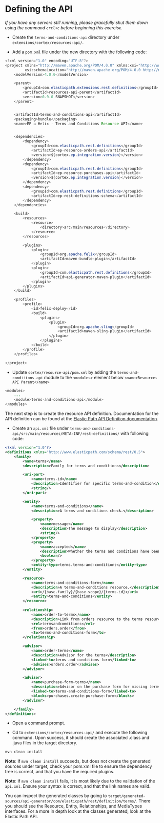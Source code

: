 # Defining the API 

_If you have any servers still running, please gracefully shut them down using the command `crtl+c` before beginning this exercise._

* Create the `terms-and-conditions-api` directory under `extensions/cortex/resources-api/`.

* Add a `pom.xml` file under the new directory with the  following code:

```java
<?xml version="1.0" encoding="UTF-8"?>
<project xmlns="http://maven.apache.org/POM/4.0.0" xmlns:xsi="http://www.w3.org/2001/XMLSchema-instance"
		 xsi:schemaLocation="http://maven.apache.org/POM/4.0.0 http://maven.apache.org/xsd/maven-4.0.0.xsd">
	<modelVersion>4.0.0</modelVersion>

	<parent>
		<groupId>com.elasticpath.extensions.rest.definitions</groupId>
		<artifactId>resources-api-parent</artifactId>
		<version>0.0.0-SNAPSHOT</version>
	</parent>


	<artifactId>terms-and-conditions-api</artifactId>
	<packaging>bundle</packaging>
	<name>EP ∷ Helix - Terms and Conditions Resource API</name>


	<dependencies>
		<dependency>
			<groupId>com.elasticpath.rest.definitions</groupId>
			<artifactId>ep-resource-orders-api</artifactId>
			<version>${cortex.ep.integration.version}</version>
		</dependency>
		<dependency>
			<groupId>com.elasticpath.rest.definitions</groupId>
			<artifactId>ep-resource-purchases-api</artifactId>
			<version>${cortex.ep.integration.version}</version>
		</dependency>
		<dependency>
			<groupId>com.elasticpath.rest.definitions</groupId>
			<artifactId>ep-rest-definitions-schema</artifactId>
		</dependency>
	</dependencies>

	<build>
		<resources>
			<resource>
				<directory>src/main/resources</directory>
			</resource>
		</resources>

		<plugins>
			<plugin>
				<groupId>org.apache.felix</groupId>
				<artifactId>maven-bundle-plugin</artifactId>
			</plugin>
			<plugin>
				<groupId>com.elasticpath.rest.definitions</groupId>
				<artifactId>api-generator-maven-plugin</artifactId>
			</plugin>
		</plugins>
	</build>

	<profiles>
		<profile>
			<id>felix-deploy</id>
			<build>
				<plugins>
					<plugin>
						<groupId>org.apache.sling</groupId>
						<artifactId>maven-sling-plugin</artifactId>
					</plugin>
				</plugins>
			</build>
		</profile>
	</profiles>

</project>
```

* Update `cortex/resource-api/pom.xml` by adding the `terms-and-conditions-api` module to the `<modules>` element below `<name>Resources API Parent</name>`

```java
<modules>
	...
    <module>terms-and-conditions-api</module>
</modules>
```

The next step is to create the resource API definition. Documentation for the API definition can be found at the [Elastic Path API Definition documentation](https://api-developers.elasticpath.com/1.17.0/Architecture-and-Design/api-definition).

* Create an `api.xml` file under `terms-and-conditions-api/src/main/resources/META-INF/rest-definitions/` with following code:

```xml
<?xml version="1.0"?>
<definitions xmlns="http://www.elasticpath.com/schema/rest/0.5">
	<family>
		<name>terms</name>
		<description>Family for terms and conditions</description>

		<uri-part>
			<name>terms-id</name>
			<description>Identifier for specific terms-and-condition</description>
			<string/>
		</uri-part>

		<entity>
			<name>terms-and-conditions</name>
			<description>A terms-and-conditions check.</description>

			<property>
				<name>message</name>
				<description>The message to display</description>
				<string/>
			</property>
			<property>
				<name>accepted</name>
				<description>Whether the terms and conditions have been accepted</description>
				<boolean/>
			</property>
			<entity-type>terms.terms-and-conditions</entity-type>
		</entity>

		<resource>
			<name>terms-and-conditions-form</name>
			<description>A terms-and-conditions resource.</description>
			<uri>/{base.family}/{base.scope}/{terms-id}</uri>
			<entity>terms-and-conditions</entity>
		</resource>
		
		<relationship>
			<name>order-to-terms</name>
			<description>Link from orders resource to the terms resource.</description>
			<rel>termsandconditions</rel>
			<from>orders.order</from>
			<to>terms-and-conditions-form</to>
		</relationship>

		<advisor>
			<name>order-terms</name>
			<description>Advisor for the terms</description>
			<linked-to>terms-and-conditions-form</linked-to>
			<advises>orders.order</advises>
		</advisor>

		<advisor>
			<name>purchase-form-terms</name>
			<description>Advisor on the purchase form for missing terms on the order</description>
			<linked-to>terms-and-conditions-form</linked-to>
			<blocks>purchases.create-purchase-form</blocks>
		</advisor>

	</family>
</definitions>
```

* Open a command prompt.

* Cd to `extensions/cortex/resources-api/` and execute the following command. Upon success, it should create the associated .class and .java files in the target directory.

```sh
mvn clean install
``` 

**Note:** if `mvn clean install` succeeds, but does not create the generated sources under target, check your pom.xml file to ensure the dependency tree is correct, and that you have the required plugins. 

**Note:** if `mvn clean install` fails, it is most likely due to the validation of the `api.xml`. Ensure your syntax is correct, and that the link names are valid. 

You can inspect the generated classes by going to `target/generated-sources/api-generator/com/elasticpath/rest/definition/terms/`. There you should see the Resource, Entity, Relationships, and MediaTypes interfaces. For a more in depth look at the classes generated, look at the Elastic Path API.

